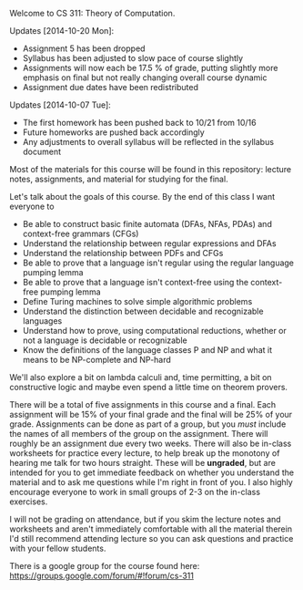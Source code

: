 Welcome to CS 311: Theory of Computation.

Updates <span class="timestamp-wrapper"><span class="timestamp">[2014-10-20 Mon]</span></span>:

-   Assignment 5 has been dropped
-   Syllabus has been adjusted to slow pace of course slightly
-   Assignments will now each be 17.5 % of grade, putting slightly more emphasis on final but not really changing overall course dynamic
-   Assignment due dates have been redistributed

Updates <span class="timestamp-wrapper"><span class="timestamp">[2014-10-07 Tue]</span></span>:

-   The first homework has been pushed back to 10/21 from 10/16
-   Future homeworks are pushed back accordingly
-   Any adjustments to overall syllabus will be reflected in the syllabus document

Most of the materials for this course will be found in this repository: lecture notes, assignments, and material for studying for the final. 

Let's talk about the goals of this course. By the end of this class I want everyone to

-   Be able to construct basic finite automata (DFAs, NFAs, PDAs) and context-free grammars (CFGs)
-   Understand the relationship between regular expressions and DFAs
-   Understand the relationship between PDFs and CFGs
-   Be able to prove that a language isn't regular using the regular language pumping lemma
-   Be able to prove that a language isn't context-free using the context-free pumping lemma
-   Define Turing machines to solve simple algorithmic problems
-   Understand the distinction between decidable and recognizable languages
-   Understand how to prove, using computational reductions, whether or not a language is decidable or recognizable
-   Know the definitions of the language classes P and NP and what it means to be NP-complete and NP-hard

We'll also explore a bit on lambda calculi and, time permitting, a bit on constructive logic and maybe even spend a little time on theorem provers. 

There will be a total of five assignments in this course and a final. Each assignment will be 15% of your final grade and the final will be 25% of your grade. Assignments can be done as part of a group, but you *must* include the names of all members of the group on the assignment. There will roughly be an assignment due every two weeks. There will also be in-class worksheets for practice every lecture, to help break up the monotony of hearing me talk for two hours straight. These will be **ungraded**, but are intended for you to get immediate feedback on whether you understand the material and to ask me questions while I'm right in front of you. I also highly encourage everyone to work in small groups of 2-3 on the in-class exercises.

I will not be grading on attendance, but if you skim the lecture notes and worksheets and aren't immediately comfortable with all the material therein I'd still recommend attending lecture so you can ask questions and practice with your fellow students.

There is a google group for the course found here: <https://groups.google.com/forum/#!forum/cs-311>
